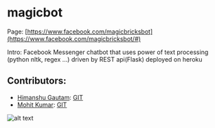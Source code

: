 # magicbot
Page: [https://www.facebook.com/magicbricksbot](https://www.facebook.com/magicbricksbot/#)

Intro: Facebook Messenger chatbot that uses power of text processing (python nltk, regex ...) driven by REST api(Flask) deployed on heroku


## Contributors:
* [Himanshu Gautam](http://himanshugautam.com): [GIT](https://github.com/himanshu81494)
* [Mohit Kumar](http://mohit.ga):    [GIT](https://github.com/mohit4)



![alt text][screen_01]


[screen_01]: http://i.imgur.com/LxeyVVG.png
